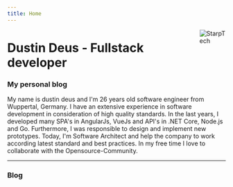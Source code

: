 ```yaml
---
title: Home
---
```


[<img src="https://avatars0.githubusercontent.com/u/1764424?s=460&v=4" style="max-width:12%;min-width:40px;float:right;" alt="StarpTech" />](https://github.com/StarpTech)

# Dustin Deus - Fullstack developer

### My personal blog

My name is dustin deus and I'm 26 years old software engineer from Wuppertal, Germany.
I have an extensive experience in software development in consideration of high quality standards.
In the last years, I developed many SPA's in AngularJs, VueJs and API's in .NET Core,
Node.js and Go. Furthermore, I was responsible to design and implement new prototypes.
Today, I'm Software Architect and help the company to work according
latest standard and best practices. In my free time I love to collaborate with the
Opensource-Community.

<hr/>

### Blog
